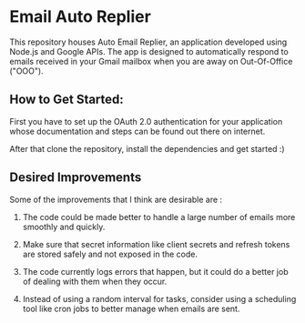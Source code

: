 # Email Auto Replier


This repository houses Auto Email Replier, an application developed using Node.js and Google APIs. The app is designed to automatically respond to emails received in your Gmail mailbox when you are away on Out-Of-Office ("OOO").

## How to Get Started:

First you have to set up the OAuth 2.0 authentication for your application whose documentation and steps can be found out there on internet.

After that clone the repository, install the dependencies and get started :)

## Desired Improvements
Some of the improvements that I think are desirable are :

1. The code could be made better to handle a large number of emails more smoothly and quickly.

2. Make sure that secret information like client secrets and refresh tokens are stored safely and not exposed in the code.

3. The code currently logs errors that happen, but it could do a better job of dealing with them when they occur.

4. Instead of using a random interval for tasks, consider using a scheduling tool like cron jobs to better manage when emails are sent.